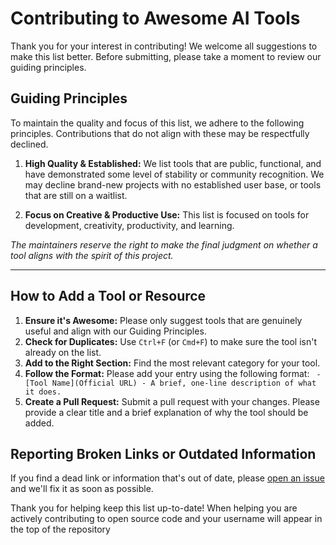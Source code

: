 # Contributing to Awesome AI Tools

Thank you for your interest in contributing! We welcome all suggestions to make this list better. Before submitting, please take a moment to review our guiding principles.

## Guiding Principles

To maintain the quality and focus of this list, we adhere to the following principles. Contributions that do not align with these may be respectfully declined.

1.  **High Quality & Established:** We list tools that are public, functional, and have demonstrated some level of stability or community recognition. We may decline brand-new projects with no established user base, or tools that are still on a waitlist.

2.  **Focus on Creative & Productive Use:** This list is focused on tools for development, creativity, productivity, and learning.

*The maintainers reserve the right to make the final judgment on whether a tool aligns with the spirit of this project.*

---

## How to Add a Tool or Resource

1.  **Ensure it's Awesome:** Please only suggest tools that are genuinely useful and align with our Guiding Principles.
2.  **Check for Duplicates:** Use `Ctrl+F` (or `Cmd+F`) to make sure the tool isn't already on the list.
3.  **Add to the Right Section:** Find the most relevant category for your tool.
4.  **Follow the Format:** Please add your entry using the following format:
    ` - [Tool Name](Official URL) - A brief, one-line description of what it does.`
5.  **Create a Pull Request:** Submit a pull request with your changes. Please provide a clear title and a brief explanation of why the tool should be added.

## Reporting Broken Links or Outdated Information

If you find a dead link or information that's out of date, please [open an issue](https://github.com/eudk/awesome-ai-tools/issues) and we'll fix it as soon as possible.

Thank you for helping keep this list up-to-date!
When helping you are actively contributing to open source code and your username will appear in the top of the repository